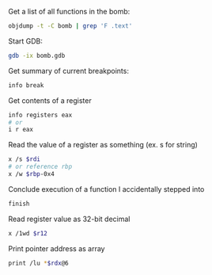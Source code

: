 Get a list of all functions in the bomb:

```bash
objdump -t -C bomb | grep 'F .text'
```

Start GDB:

```bash
gdb -ix bomb.gdb
```

Get summary of current breakpoints:

```bash
info break
```

Get contents of a register

```bash
info registers eax
# or
i r eax
```

Read the value of a register as something (ex. s for string)

```bash
x /s $rdi
# or reference rbp
x /w $rbp-0x4
```

Conclude execution of a function I accidentally stepped into

```bash
finish
```

Read register value as 32-bit decimal

```bash
x /1wd $r12
```

Print pointer address as array

```bash
print /lu *$rdx@6
```
